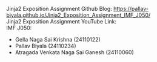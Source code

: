 Jinja2 Exposition Assignment Github Blog: https://pallav-biyala.github.io/Jinja2_Exposition_Assignment_IMF_J050/<br>
Jinja2 Exposition Assignment YouTube Link: <br>
IMF J050:<ul>
<li>Gella Naga Sai Krishna (24110122) </li>
<li>Pallav Biyala (24110234) </li>
<li>Atragada Venkata Naga Sai Ganesh (24110060) </li>

